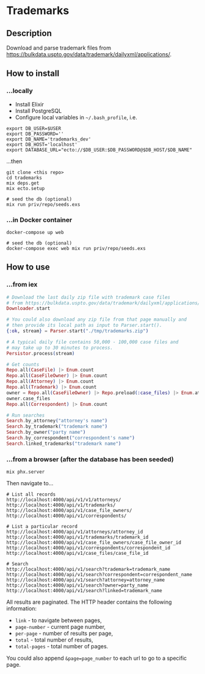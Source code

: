 # Trademarks

## Description

Download and parse trademark files from https://bulkdata.uspto.gov/data/trademark/dailyxml/applications/.

## How to install

### ...locally

- Install Elixir
- Install PostgreSQL
- Configure local variables in `~/.bash_profile`, i.e.
```
export DB_USER=$USER
export DB_PASSWORD=''
export DB_NAME='trademarks_dev'
export DB_HOST='localhost'
export DATABASE_URL="ecto://$DB_USER:$DB_PASSWORD@$DB_HOST/$DB_NAME"
```

...then

```
git clone <this repo>
cd trademarks
mix deps.get
mix ecto.setup

# seed the db (optional)
mix run priv/repo/seeds.exs
```

### ...in Docker container

```
docker-compose up web

# seed the db (optional)
docker-compose exec web mix run priv/repo/seeds.exs
```


## How to use

### ...from iex

```elixir
# Download the last daily zip file with trademark case files
# from https://bulkdata.uspto.gov/data/trademark/dailyxml/applications/
Downloader.start

# You could also download any zip file from that page manually and
# then provide its local path as input to Parser.start().
{:ok, stream} = Parser.start("./tmp/trademarks.zip")

# A typical daily file contains 50,000 - 100,000 case files and
# may take up to 30 minutes to process.
Persistor.process(stream)

# Get counts
Repo.all(CaseFile) |> Enum.count
Repo.all(CaseFileOwner) |> Enum.count
Repo.all(Attorney) |> Enum.count
Repo.all(Trademark) |> Enum.count
owner = Repo.all(CaseFileOwner) |> Repo.preload(:case_files) |> Enum.at(0)
owner.case_files
Repo.all(Correspondent) |> Enum.count

# Run searches
Search.by_attorney("attorney's name")
Search.by_trademark("trademark name")
Search.by_owner("party name")
Search.by_correspondent("correspondent's name")
Search.linked_trademarks("trademark name")
```

### ...from a browser (after the database has been seeded)

```
mix phx.server
```

Then navigate to...

```
# List all records
http://localhost:4000/api/v1/v1/attorneys/
http://localhost:4000/api/v1/trademarks/
http://localhost:4000/api/v1/case_file_owners/
http://localhost:4000/api/v1/correspondents/

# List a particular record
http://localhost:4000/api/v1/attorneys/attorney_id
http://localhost:4000/api/v1/trademarks/trademark_id
http://localhost:4000/api/v1/case_file_owners/case_file_owner_id
http://localhost:4000/api/v1/correspondents/correspondent_id
http://localhost:4000/api/v1/case_files/case_file_id

# Search
http://localhost:4000/api/v1/search?trademark=trademark_name
http://localhost:4000/api/v1/search?correspondent=correspondent_name
http://localhost:4000/api/v1/search?attorney=attorney_name
http://localhost:4000/api/v1/search?owner=party_name
http://localhost:4000/api/v1/search?linked=trademark_name
```

All results are paginated. The HTTP header contains the following information:

  - `link` - to navigate between pages,
  - `page-number` - current page number,
  - `per-page` - number of results per page,
  - `total` - total number of results,
  - `total-pages` - total number of pages.

You could also append `&page=page_number` to each url to go to a specific page.

